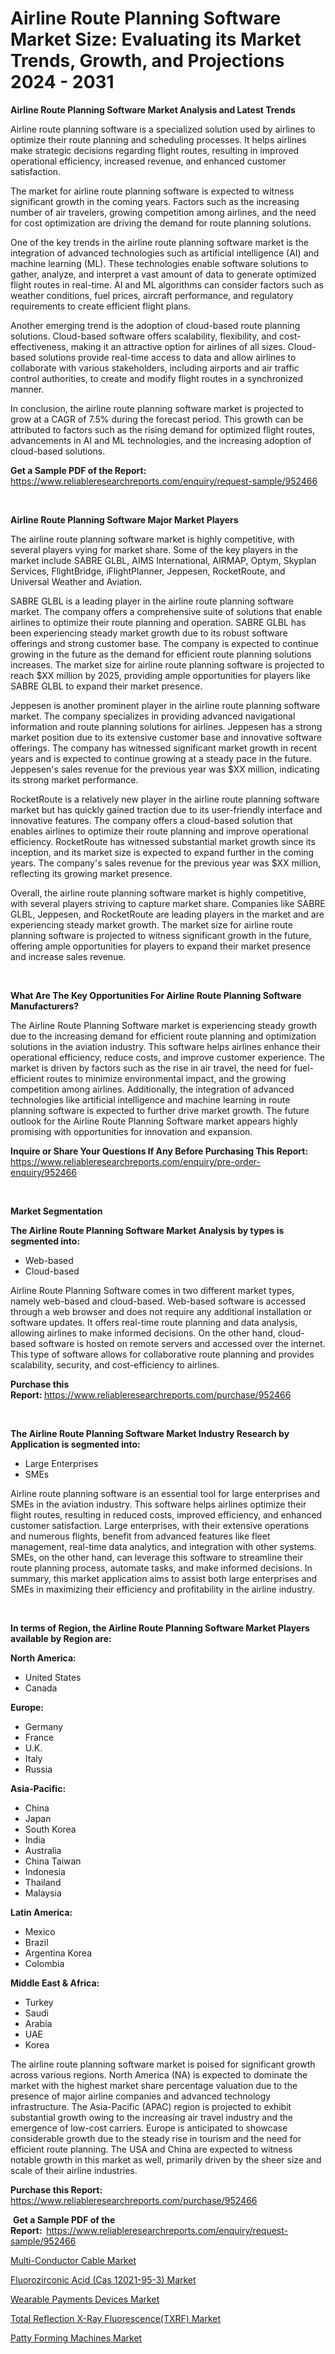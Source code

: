 <p><h1>Airline Route Planning Software Market Size: Evaluating its Market Trends, Growth, and Projections 2024 - 2031</h1></p><p><strong>Airline Route Planning Software Market Analysis and Latest Trends</strong></p>
<p><p>Airline route planning software is a specialized solution used by airlines to optimize their route planning and scheduling processes. It helps airlines make strategic decisions regarding flight routes, resulting in improved operational efficiency, increased revenue, and enhanced customer satisfaction.</p><p>The market for airline route planning software is expected to witness significant growth in the coming years. Factors such as the increasing number of air travelers, growing competition among airlines, and the need for cost optimization are driving the demand for route planning solutions.</p><p>One of the key trends in the airline route planning software market is the integration of advanced technologies such as artificial intelligence (AI) and machine learning (ML). These technologies enable software solutions to gather, analyze, and interpret a vast amount of data to generate optimized flight routes in real-time. AI and ML algorithms can consider factors such as weather conditions, fuel prices, aircraft performance, and regulatory requirements to create efficient flight plans.</p><p>Another emerging trend is the adoption of cloud-based route planning solutions. Cloud-based software offers scalability, flexibility, and cost-effectiveness, making it an attractive option for airlines of all sizes. Cloud-based solutions provide real-time access to data and allow airlines to collaborate with various stakeholders, including airports and air traffic control authorities, to create and modify flight routes in a synchronized manner.</p><p>In conclusion, the airline route planning software market is projected to grow at a CAGR of 7.5% during the forecast period. This growth can be attributed to factors such as the rising demand for optimized flight routes, advancements in AI and ML technologies, and the increasing adoption of cloud-based solutions.</p></p>
<p><strong>Get a Sample PDF of the Report:&nbsp;</strong> <a href="https://www.reliableresearchreports.com/enquiry/request-sample/952466">https://www.reliableresearchreports.com/enquiry/request-sample/952466</a></p>
<p>&nbsp;</p>
<p><strong>Airline Route Planning Software Major Market Players</strong></p>
<p><p>The airline route planning software market is highly competitive, with several players vying for market share. Some of the key players in the market include SABRE GLBL, AIMS International, AIRMAP, Optym, Skyplan Services, FlightBridge, iFlightPlanner, Jeppesen, RocketRoute, and Universal Weather and Aviation.</p><p>SABRE GLBL is a leading player in the airline route planning software market. The company offers a comprehensive suite of solutions that enable airlines to optimize their route planning and operation. SABRE GLBL has been experiencing steady market growth due to its robust software offerings and strong customer base. The company is expected to continue growing in the future as the demand for efficient route planning solutions increases. The market size for airline route planning software is projected to reach $XX million by 2025, providing ample opportunities for players like SABRE GLBL to expand their market presence.</p><p>Jeppesen is another prominent player in the airline route planning software market. The company specializes in providing advanced navigational information and route planning solutions for airlines. Jeppesen has a strong market position due to its extensive customer base and innovative software offerings. The company has witnessed significant market growth in recent years and is expected to continue growing at a steady pace in the future. Jeppesen's sales revenue for the previous year was $XX million, indicating its strong market performance.</p><p>RocketRoute is a relatively new player in the airline route planning software market but has quickly gained traction due to its user-friendly interface and innovative features. The company offers a cloud-based solution that enables airlines to optimize their route planning and improve operational efficiency. RocketRoute has witnessed substantial market growth since its inception, and its market size is expected to expand further in the coming years. The company's sales revenue for the previous year was $XX million, reflecting its growing market presence.</p><p>Overall, the airline route planning software market is highly competitive, with several players striving to capture market share. Companies like SABRE GLBL, Jeppesen, and RocketRoute are leading players in the market and are experiencing steady market growth. The market size for airline route planning software is projected to witness significant growth in the future, offering ample opportunities for players to expand their market presence and increase sales revenue.</p></p>
<p>&nbsp;</p>
<p><strong>What Are The Key Opportunities For Airline Route Planning Software Manufacturers?</strong></p>
<p><p>The Airline Route Planning Software market is experiencing steady growth due to the increasing demand for efficient route planning and optimization solutions in the aviation industry. This software helps airlines enhance their operational efficiency, reduce costs, and improve customer experience. The market is driven by factors such as the rise in air travel, the need for fuel-efficient routes to minimize environmental impact, and the growing competition among airlines. Additionally, the integration of advanced technologies like artificial intelligence and machine learning in route planning software is expected to further drive market growth. The future outlook for the Airline Route Planning Software market appears highly promising with opportunities for innovation and expansion.</p></p>
<p><strong>Inquire or Share Your Questions If Any Before Purchasing This Report:</strong> <a href="https://www.reliableresearchreports.com/enquiry/pre-order-enquiry/952466">https://www.reliableresearchreports.com/enquiry/pre-order-enquiry/952466</a></p>
<p>&nbsp;</p>
<p><strong>Market Segmentation</strong></p>
<p><strong>The Airline Route Planning Software Market Analysis by types is segmented into:</strong></p>
<p><ul><li>Web-based</li><li>Cloud-based</li></ul></p>
<p><p>Airline Route Planning Software comes in two different market types, namely web-based and cloud-based. Web-based software is accessed through a web browser and does not require any additional installation or software updates. It offers real-time route planning and data analysis, allowing airlines to make informed decisions. On the other hand, cloud-based software is hosted on remote servers and accessed over the internet. This type of software allows for collaborative route planning and provides scalability, security, and cost-efficiency to airlines.</p></p>
<p><strong>Purchase this Report:&nbsp;</strong><a href="https://www.reliableresearchreports.com/purchase/952466">https://www.reliableresearchreports.com/purchase/952466</a></p>
<p>&nbsp;</p>
<p><strong>The Airline Route Planning Software Market Industry Research by Application is segmented into:</strong></p>
<p><ul><li>Large Enterprises</li><li>SMEs</li></ul></p>
<p><p>Airline route planning software is an essential tool for large enterprises and SMEs in the aviation industry. This software helps airlines optimize their flight routes, resulting in reduced costs, improved efficiency, and enhanced customer satisfaction. Large enterprises, with their extensive operations and numerous flights, benefit from advanced features like fleet management, real-time data analytics, and integration with other systems. SMEs, on the other hand, can leverage this software to streamline their route planning process, automate tasks, and make informed decisions. In summary, this market application aims to assist both large enterprises and SMEs in maximizing their efficiency and profitability in the airline industry.</p></p>
<p>&nbsp;</p>
<p><strong>In terms of Region, the Airline Route Planning Software Market Players available by Region are:</strong></p>
<p>
    <p> <strong> North America: </strong>
        <ul>
            <li>United States</li>
            <li>Canada</li>
        </ul>
        </p> 
    <p> <strong> Europe: </strong>
        <ul>
            <li>Germany</li>
            <li>France</li>
            <li>U.K.</li>
            <li>Italy</li>
            <li>Russia</li>
        </ul>
        </p> 
    <p> <strong> Asia-Pacific: </strong>
        <ul>
            <li>China</li>
            <li>Japan</li>
            <li>South Korea</li>
            <li>India</li>
            <li>Australia</li>
            <li>China Taiwan</li>
            <li>Indonesia</li>
            <li>Thailand</li>
            <li>Malaysia</li>
        </ul>
        </p> 
    <p> <strong> Latin America: </strong>
        <ul>
            <li>Mexico</li>
            <li>Brazil</li>
            <li>Argentina Korea</li>
            <li>Colombia</li>
        </ul>
        </p> 
    <p> <strong> Middle East & Africa: </strong>
        <ul>
            <li>Turkey</li>
            <li>Saudi</li>
            <li>Arabia</li>
            <li>UAE</li>
            <li>Korea</li>
        </ul>
    </p>
    </p>
<p><p>The airline route planning software market is poised for significant growth across various regions. North America (NA) is expected to dominate the market with the highest market share percentage valuation due to the presence of major airline companies and advanced technology infrastructure. The Asia-Pacific (APAC) region is projected to exhibit substantial growth owing to the increasing air travel industry and the emergence of low-cost carriers. Europe is anticipated to showcase considerable growth due to the steady rise in tourism and the need for efficient route planning. The USA and China are expected to witness notable growth in this market as well, primarily driven by the sheer size and scale of their airline industries.</p></p>
<p><strong>Purchase this Report: </strong><a href="https://www.reliableresearchreports.com/purchase/952466">https://www.reliableresearchreports.com/purchase/952466</a></p>
<p>&nbsp;<strong>Get a Sample PDF of the Report:&nbsp;&nbsp;</strong><a href="https://www.reliableresearchreports.com/enquiry/request-sample/952466">https://www.reliableresearchreports.com/enquiry/request-sample/952466</a></p>
<p><strong></strong></p>
<p><p><a href="https://medium.com/@erickasauer/multi-conductor-cable-market-furnishes-information-on-market-share-market-trends-and-market-177ab54faa0c">Multi-Conductor Cable Market</a></p><p><a href="https://medium.com/@dylangilbert65/fluorozirconic-acid-cas-12021-95-3-market-the-key-to-successful-business-strategy-forecast-till-a1478b87da6f">Fluorozirconic Acid (Cas 12021-95-3) Market</a></p><p><a href="https://medium.com/@erickasauer/wearable-payments-devices-market-insights-into-market-cagr-market-trends-and-growth-strategies-13a627fb4e1a">Wearable Payments Devices Market</a></p><p><a href="https://medium.com/@dylangilbert65/total-reflection-x-ray-fluorescence-txrf-nbsp-market-focuses-on-market-share-size-and-projected-6fa6ae54652e">Total Reflection X-Ray Fluorescence(TXRF) Market</a></p><p><a href="https://medium.com/@erickasauer/patty-forming-machines-market-analysis-its-cagr-market-segmentation-and-global-industry-overview-74b22374bd5a">Patty Forming Machines Market</a></p></p>
